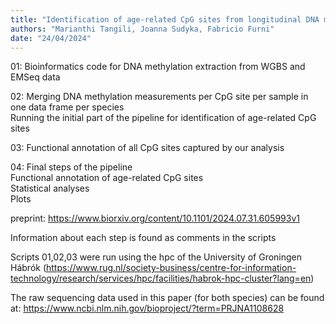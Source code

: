 ```yaml
---
title: "Identification of age-related CpG sites from longitudinal DNA methylation data of two avian species"
authors: "Marianthi Tangili, Joanna Sudyka, Fabricio Furni"
date: "24/04/2024"
---
```


01:
Bioinformatics code for DNA methylation extraction from WGBS and EMSeq data

02:
Merging DNA methylation measurements per CpG site per sample in one data frame per species<br/>
Running the initial part of the pipeline for identification of age-related CpG sites

03:
Functional annotation of all CpG sites captured by our analysis

04:
Final steps of the pipeline<br/>
Functional annotation of age-related CpG sites <br/>
Statistical analyses	<br/>
Plots

preprint: https://www.biorxiv.org/content/10.1101/2024.07.31.605993v1

Information about each step is found as comments in the scripts 

Scripts 01,02,03 were run using the hpc of the University of Groningen Hábrók (https://www.rug.nl/society-business/centre-for-information-technology/research/services/hpc/facilities/habrok-hpc-cluster?lang=en)

The raw sequencing data used in this paper (for both species) can be found at: https://www.ncbi.nlm.nih.gov/bioproject/?term=PRJNA1108628
